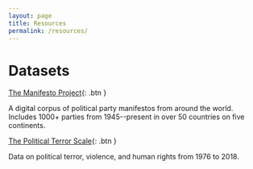 ```yaml
---
layout: page
title: Resources
permalink: /resources/
---
```



# Datasets


[The Manifesto Project](https://manifesto-project.wzb.eu/){: .btn }

A digital corpus of political party manifestos from around the world. Includes 1000+ parties from 1945--present in over 50 countries on five continents.


[The Political Terror Scale](http://www.politicalterrorscale.org/){: .btn }

Data on political terror, violence, and human rights from 1976 to 2018.

